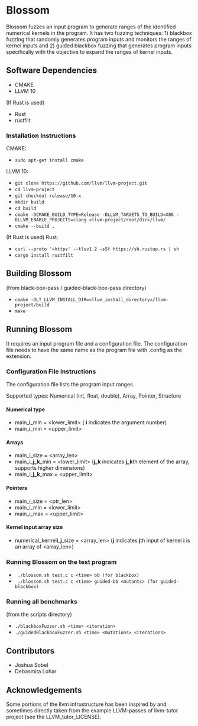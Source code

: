 # Blossom
Blossom fuzzes an input program to generate ranges of the identified numerical kernels in the program. It has two fuzzing techniques: 1) blackbox fuzzing that randomly generates program inputs and monitors the ranges of kernel inputs and 2) guided blackbox fuzzing that generates program inputs specifically with the objective to expand the ranges of kernel inputs.


## Software Dependencies ##
- CMAKE
- LLVM 10

(If Rust is used)
- Rust
- rustfilt


### Installation Instructions ###
CMAKE:
- ``` sudo apt-get install cmake ```

LLVM 10:
- ``` git clone https://github.com/llvm/llvm-project.git ```
- ``` cd llvm-project ```
- ``` git checkout release/10.x ```
- ``` mkdir build ```
- ``` cd build ```
- ``` cmake -DCMAKE_BUILD_TYPE=Release -DLLVM_TARGETS_TO_BUILD=X86 -DLLVM_ENABLE_PROJECTS=clang <llvm-project/root/dir>/llvm/ ```
- ``` cmake --build . ```

(If Rust is used)
Rust:
- ``` curl --proto '=https' --tlsv1.2 -sSf https://sh.rustup.rs | sh ```
- ``` cargo install rustfilt ```


## Building Blossom ##
(from black-box-pass / guided-black-box-pass directory)

- ``` cmake -DLT_LLVM_INSTALL_DIR=<llvm_install_directory>/llvm-project/build ```
- ``` make ```


## Running Blossom ##

It requires an input program file and a configuration file. The configuration file needs to have the same name as the program file with .config as the extension.

### Configuration File Instructions ###
The configuration file lists the program input ranges.

Supported types: Numerical (int, float, double), Array, Pointer, Structure

#### Numerical type ####
- main\_**i**\_min = <lower\_limit> ( **i** indicates the argument number)
- main\_**i**\_min = <upper\_limit>

#### Arrays ####
- main\_i\_size = <array_len>
- main\_i\_**j\_k**\_min = <lower\_limit> (**j\_k** indicates **j_k**th element of the array, supports higher dimensions)
- main\_i\_**j\_k**\_max = <upper\_limit>

#### Pointers ####
- main\_i\_size = <ptr_len>
- main\_i\_min = <lower\_limit>
- main\_i\_max = <upper\_limit>

#### Kernel input array size ####
- numerical\_kernel**i**\_**j**\_size = <array\_len> (**j** indicates **j**th input of kernel **i** is an array of <array\_len>)

### Running Blossom on the test program ###
- ``` ./blossom.sh test.c c <time> bb (for blackbox)```
- ``` ./blossom.sh test.c c <time> guided-bb <mutants> (for guided- blackbox)```

### Running all benchmarks ###
(from the scripts directory)

- ``` ./blackboxFuzzer.sh <time> <iteration> ```
- ``` ./guidedBlackboxFuzzer.sh <time> <mutations> <iterations> ```


## Contributors ##
- Joshua Sobel
- Debasmita Lohar

## Acknowledgements ##
Some portions of the llvm infrustructure has been inspired by and sometimes directly taken from the example LLVM-passes of llvm-tutor project (see the LLVM_tutor_LICENSE).
